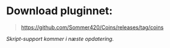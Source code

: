 # Download pluginnet:
> https://github.com/Sommer420/Coins/releases/tag/coins

_Skript-support kommer i næste opdatering._
